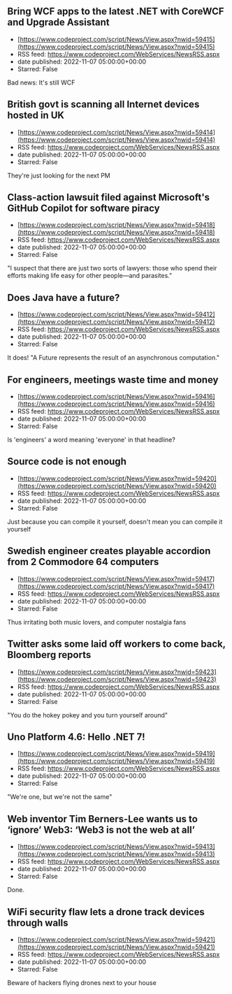 ## Bring WCF apps to the latest .NET with CoreWCF and Upgrade Assistant
 - [https://www.codeproject.com/script/News/View.aspx?nwid=59415](https://www.codeproject.com/script/News/View.aspx?nwid=59415)
 - RSS feed: https://www.codeproject.com/WebServices/NewsRSS.aspx
 - date published: 2022-11-07 05:00:00+00:00
 - Starred: False

Bad news: It's still WCF

## British govt is scanning all Internet devices hosted in UK
 - [https://www.codeproject.com/script/News/View.aspx?nwid=59414](https://www.codeproject.com/script/News/View.aspx?nwid=59414)
 - RSS feed: https://www.codeproject.com/WebServices/NewsRSS.aspx
 - date published: 2022-11-07 05:00:00+00:00
 - Starred: False

They're just looking for the next PM

## Class-action lawsuit filed against Microsoft's GitHub Copilot for software piracy
 - [https://www.codeproject.com/script/News/View.aspx?nwid=59418](https://www.codeproject.com/script/News/View.aspx?nwid=59418)
 - RSS feed: https://www.codeproject.com/WebServices/NewsRSS.aspx
 - date published: 2022-11-07 05:00:00+00:00
 - Starred: False

"I suspect that there are just two sorts of lawyers: those who spend their efforts making life easy for other people—and parasites."

## Does Java have a future?
 - [https://www.codeproject.com/script/News/View.aspx?nwid=59412](https://www.codeproject.com/script/News/View.aspx?nwid=59412)
 - RSS feed: https://www.codeproject.com/WebServices/NewsRSS.aspx
 - date published: 2022-11-07 05:00:00+00:00
 - Starred: False

It does! "A Future represents the result of an asynchronous computation."

## For engineers, meetings waste time and money
 - [https://www.codeproject.com/script/News/View.aspx?nwid=59416](https://www.codeproject.com/script/News/View.aspx?nwid=59416)
 - RSS feed: https://www.codeproject.com/WebServices/NewsRSS.aspx
 - date published: 2022-11-07 05:00:00+00:00
 - Starred: False

Is 'engineers' a word meaning 'everyone' in that headline?

## Source code is not enough
 - [https://www.codeproject.com/script/News/View.aspx?nwid=59420](https://www.codeproject.com/script/News/View.aspx?nwid=59420)
 - RSS feed: https://www.codeproject.com/WebServices/NewsRSS.aspx
 - date published: 2022-11-07 05:00:00+00:00
 - Starred: False

Just because you can compile it yourself, doesn't mean you can compile it yourself

## Swedish engineer creates playable accordion from 2 Commodore 64 computers
 - [https://www.codeproject.com/script/News/View.aspx?nwid=59417](https://www.codeproject.com/script/News/View.aspx?nwid=59417)
 - RSS feed: https://www.codeproject.com/WebServices/NewsRSS.aspx
 - date published: 2022-11-07 05:00:00+00:00
 - Starred: False

Thus irritating both music lovers, and computer nostalgia fans

## Twitter asks some laid off workers to come back, Bloomberg reports
 - [https://www.codeproject.com/script/News/View.aspx?nwid=59423](https://www.codeproject.com/script/News/View.aspx?nwid=59423)
 - RSS feed: https://www.codeproject.com/WebServices/NewsRSS.aspx
 - date published: 2022-11-07 05:00:00+00:00
 - Starred: False

"You do the hokey pokey and you turn yourself around"

## Uno Platform 4.6: Hello .NET 7!
 - [https://www.codeproject.com/script/News/View.aspx?nwid=59419](https://www.codeproject.com/script/News/View.aspx?nwid=59419)
 - RSS feed: https://www.codeproject.com/WebServices/NewsRSS.aspx
 - date published: 2022-11-07 05:00:00+00:00
 - Starred: False

"We're one, but we're not the same"

## Web inventor Tim Berners-Lee wants us to ‘ignore’ Web3: ‘Web3 is not the web at all’
 - [https://www.codeproject.com/script/News/View.aspx?nwid=59413](https://www.codeproject.com/script/News/View.aspx?nwid=59413)
 - RSS feed: https://www.codeproject.com/WebServices/NewsRSS.aspx
 - date published: 2022-11-07 05:00:00+00:00
 - Starred: False

Done.

## WiFi security flaw lets a drone track devices through walls
 - [https://www.codeproject.com/script/News/View.aspx?nwid=59421](https://www.codeproject.com/script/News/View.aspx?nwid=59421)
 - RSS feed: https://www.codeproject.com/WebServices/NewsRSS.aspx
 - date published: 2022-11-07 05:00:00+00:00
 - Starred: False

Beware of hackers flying drones next to your house
